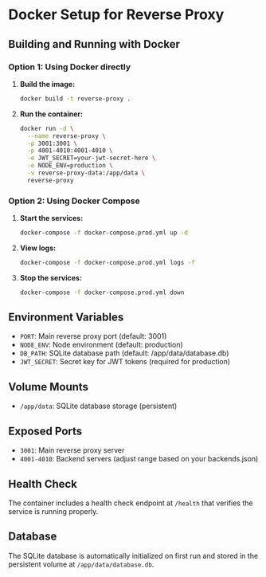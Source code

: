 # Docker Setup for Reverse Proxy

## Building and Running with Docker

### Option 1: Using Docker directly

1. **Build the image:**
   ```bash
   docker build -t reverse-proxy .
   ```

2. **Run the container:**
   ```bash
   docker run -d \
     --name reverse-proxy \
     -p 3001:3001 \
     -p 4001-4010:4001-4010 \
     -e JWT_SECRET=your-jwt-secret-here \
     -e NODE_ENV=production \
     -v reverse-proxy-data:/app/data \
     reverse-proxy
   ```

### Option 2: Using Docker Compose

1. **Start the services:**
   ```bash
   docker-compose -f docker-compose.prod.yml up -d
   ```

2. **View logs:**
   ```bash
   docker-compose -f docker-compose.prod.yml logs -f
   ```

3. **Stop the services:**
   ```bash
   docker-compose -f docker-compose.prod.yml down
   ```

## Environment Variables

- `PORT`: Main reverse proxy port (default: 3001)
- `NODE_ENV`: Node environment (default: production)
- `DB_PATH`: SQLite database path (default: /app/data/database.db)
- `JWT_SECRET`: Secret key for JWT tokens (required for production)

## Volume Mounts

- `/app/data`: SQLite database storage (persistent)

## Exposed Ports

- `3001`: Main reverse proxy server
- `4001-4010`: Backend servers (adjust range based on your backends.json)

## Health Check

The container includes a health check endpoint at `/health` that verifies the service is running properly.

## Database

The SQLite database is automatically initialized on first run and stored in the persistent volume at `/app/data/database.db`.

